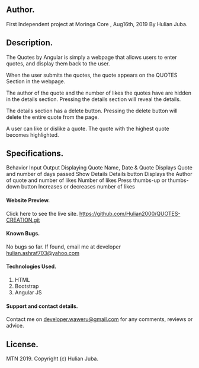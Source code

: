 ## Author.
First Independent project at Moringa Core , Aug16th, 2019
By Hulian Juba.
## Description.
The Quotes by Angular is simply a webpage that allows users to enter quotes, and display them back to the user.

When the user submits the quotes, the quote appears on the QUOTES Section in the webpage.

The author of the quote and the number of likes the quotes have are hidden in the details section. Pressing the details section will reveal the details.

The details section has a delete button. Pressing the delete button will delete the entire quote from the page.

A user can like or dislike a quote. The quote with the highest quote becomes highlighted.

## Specifications.
Behavior	Input	Output
Displaying Quote	Name, Date & Quote	Displays Quote and number of days passed
Show Details	Details button	Displays the Author of quote and number of likes
Number of likes	Press thumbs-up or thumbs-down button	Increases or decreases number of likes
#### Website Preview.
Click here to see the live site.
https://github.com/Hulian2000/QUOTES-CREATION.git

#### Known Bugs.
No bugs so far. If found, email me at developer 
hulian.ashraf703@yahoo.com

#### Technologies Used.
1. HTML
2. Bootstrap
3. Angular JS
#### Support and contact details.
Contact me on developer.waweru@gmail.com for any comments, reviews or advice.

## License. 
MTN 2019.
Copyright (c) Hulian Juba.